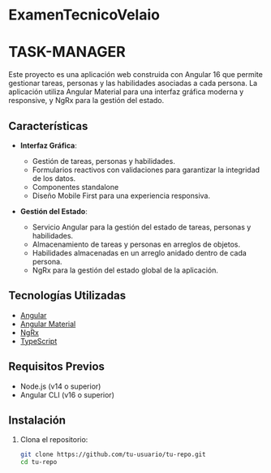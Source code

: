 # ExamenTecnicoVelaio

# TASK-MANAGER

Este proyecto es una aplicación web construida con Angular 16 que permite gestionar tareas, personas y las habilidades asociadas a cada persona. La aplicación utiliza Angular Material para una interfaz gráfica moderna y responsive, y NgRx para la gestión del estado.

## Características

- **Interfaz Gráfica**: 
  - Gestión de tareas, personas y habilidades.
  - Formularios reactivos con validaciones para garantizar la integridad de los datos.
  - Componentes standalone
  - Diseño Mobile First para una experiencia responsiva.

- **Gestión del Estado**:
  - Servicio Angular para la gestión del estado de tareas, personas y habilidades.
  - Almacenamiento de tareas y personas en arreglos de objetos.
  - Habilidades almacenadas en un arreglo anidado dentro de cada persona.
  - NgRx para la gestión del estado global de la aplicación.

## Tecnologías Utilizadas

- [Angular](https://angular.io/)
- [Angular Material](https://material.angular.io/)
- [NgRx](https://ngrx.io/)
- [TypeScript](https://www.typescriptlang.org/)

## Requisitos Previos

- Node.js (v14 o superior)
- Angular CLI (v16 o superior)

## Instalación

1. Clona el repositorio:
   ```bash
   git clone https://github.com/tu-usuario/tu-repo.git
   cd tu-repo
